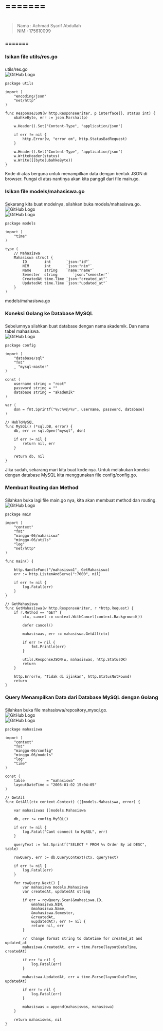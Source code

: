 # ======= <h1>
>Nama   : Achmad Syarif Abdullah                
>NIM    : 175610099
### ======= <h3>

### Isikan file utils/res.go <h3>

utils/res.go   
    ![GitHub Logo](/minggu-06/Gambar/mysql/1.PNG)

        
    package utils

    import (
        "encoding/json"
        "net/http"
    )

    func ResponseJSON(w http.ResponseWriter, p interface{}, status int) {
        ubahkeByte, err := json.Marshal(p)

        w.Header().Set("Content-Type", "application/json")

        if err != nil {
            http.Error(w, "error om", http.StatusBadRequest)
        }

        w.Header().Set("Content-Type", "application/json")
        w.WriteHeader(status)
        w.Write([]byte(ubahkeByte))
    }


Kode di atas berguna untuk menampilkan data dengan bentuk JSON di browser. Fungsi di atas nantinya akan kita panggil dari file main.go.

### Isikan file models/mahasiswa.go <h3>
Sekarang kita buat modelnya, silahkan buka models/mahasiswa.go.   
    ![GitHub Logo](/minggu-06/Gambar/mysql/2.PNG)   
    ![GitHub Logo](/minggu-06/Gambar/mysql/7.PNG)

        
    package models

    import (
        "time"
    )

    type (
        // Mahasiswa
        Mahasiswa struct {
            ID        int       `json:"id"`
            NIM       int       `json:"nim"`
            Name      string    `name:"name"`
            Semester  string       `json:"semester"`
            CreatedAt time.Time `json:"created_at"`
            UpdatedAt time.Time `json:"updated_at"`
        }
    )


models/mahasiswa.go

### Koneksi Golang ke Database MySQL <h3>
Sebelumnya silahkan buat database dengan nama akademik. Dan nama tabel mahasiswa.   
    ![GitHub Logo](/minggu-06/Gambar/mysql/3.PNG)

        
    package config

    import (
        "database/sql"
        "fmt"
        _ "mysql-master"
    )

    const (
        username string = "root"
        password string = ""
        database string = "akademik"
    )

    var (
        dsn = fmt.Sprintf("%v:%v@/%v", username, password, database)
    )

    // HubToMySQL
    func MySQL() (*sql.DB, error) {
        db, err := sql.Open("mysql", dsn)

        if err != nil {
            return nil, err
        }

        return db, nil
    }


Jika sudah, sekarang mari kita buat kode nya. Untuk melakukan koneksi dengan database MySQL kita menggunakan file config/config.go.

### Membuat Routing dan Method <h3>
Silahkan buka lagi file main.go nya, kita akan membuat method dan routing.   
    ![GitHub Logo](/minggu-06/Gambar/mysql/4.PNG)

        
    package main

    import (
        "context"
        "fmt"
        "minggu-06/mahasiswa"
        "minggu-06/utils"
        "log"
        "net/http"
    )

    func main() {

        http.HandleFunc("/mahasiswa1", GetMahasiswa)
        err := http.ListenAndServe(":7000", nil)

        if err != nil {
            log.Fatal(err)
        }
    }

    // GetMahasiswa
    func GetMahasiswa(w http.ResponseWriter, r *http.Request) {
        if r.Method == "GET" {
            ctx, cancel := context.WithCancel(context.Background())

            defer cancel()

            mahasiswas, err := mahasiswa.GetAll(ctx)

            if err != nil {
                fmt.Println(err)
            }

            utils.ResponseJSON(w, mahasiswas, http.StatusOK)
            return
        }

        http.Error(w, "Tidak di ijinkan", http.StatusNotFound)
        return
    }

        

### Query Menampilkan Data dari Database MySQL dengan Golang <h3>
Silahkan buka file mahasiswa/repository_mysql.go.   
    ![GitHub Logo](/minggu-06/Gambar/mysql/5.PNG)   
    ![GitHub Logo](/minggu-06/Gambar/mysql/6.PNG)

        
    package mahasiswa

    import (
        "context"
        "fmt"
        "minggu-06/config"
        "minggu-06/models"
        "log"
        "time"
    )

    const (
        table          = "mahasiswa"
        layoutDateTime = "2006-01-02 15:04:05"
    )

    // GetAll
    func GetAll(ctx context.Context) ([]models.Mahasiswa, error) {

        var mahasiswas []models.Mahasiswa

        db, err := config.MySQL()

        if err != nil {
            log.Fatal("Cant connect to MySQL", err)
        }

        queryText := fmt.Sprintf("SELECT * FROM %v Order By id DESC", table)

        rowQuery, err := db.QueryContext(ctx, queryText)

        if err != nil {
            log.Fatal(err)
        }

        for rowQuery.Next() {
            var mahasiswa models.Mahasiswa
            var createdAt, updatedAt string

            if err = rowQuery.Scan(&mahasiswa.ID,
                &mahasiswa.NIM,
                &mahasiswa.Name,
                &mahasiswa.Semester,
                &createdAt,
                &updatedAt); err != nil {
                return nil, err
            }

            //  Change format string to datetime for created_at and updated_at
            mahasiswa.CreatedAt, err = time.Parse(layoutDateTime, createdAt)

            if err != nil {
                log.Fatal(err)
            }

            mahasiswa.UpdatedAt, err = time.Parse(layoutDateTime, updatedAt)

            if err != nil {
                log.Fatal(err)
            }

            mahasiswas = append(mahasiswas, mahasiswa)
        }

        return mahasiswas, nil
    }
